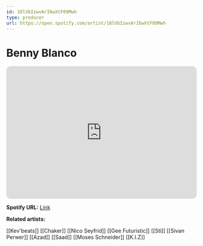 ```yaml
---
id: 18lVbIzwvArI6wXtF09Mwh
type: producer
url: https://open.spotify.com/artist/18lVbIzwvArI6wXtF09Mwh
---
```

# Benny Blanco

<iframe style="border-radius:12px" src="https://open.spotify.com/embed/artist/18lVbIzwvArI6wXtF09Mwh" width="100%" height="352" frameBorder="0" allowfullscreen="" allow="autoplay; clipboard-write; encrypted-media; fullscreen; picture-in-picture" loading="lazy"></iframe>

**Spotify URL:** [Link](https://open.spotify.com/artist/18lVbIzwvArI6wXtF09Mwh)

**Related artists:**

[[Kev'beats]]
[[Chaker]]
[[Nico Seyfrid]]
[[Gee Futuristic]]
[[Sti]]
[[Sivan Perwer]]
[[Azad]]
[[Saad]]
[[Moses Schneider]]
[[K.I.Z]]
